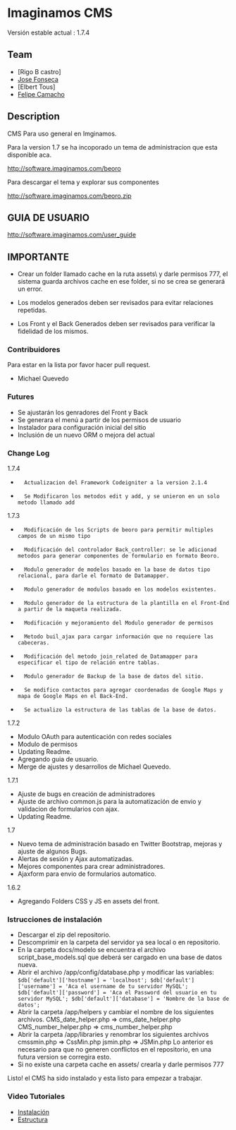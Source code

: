 # Imaginamos CMS

Versión estable actual : 1.7.4

## Team

* [Rigo B castro]
* [Jose Fonseca](http://josefonseca.me/)
* [Elbert Tous]
*	[Felipe Camacho](http://www.cogroupsas.com)

## Description

CMS Para uso general en Imginamos.

Para la version 1.7 se ha incoporado un tema de administracion que esta disponible aca.

http://software.imaginamos.com/beoro

Para descargar el tema y explorar sus componentes

http://software.imaginamos.com/beoro.zip

## GUIA DE USUARIO

http://software.imaginamos.com/user_guide

## IMPORTANTE

- Crear un folder llamado cache en la ruta assets\ y darle permisos 777, el sistema guarda archivos cache en ese folder, si no se crea se generará un error.

- Los modelos generados deben ser revisados para evitar relaciones repetidas.

- Los Front y el Back Generados deben ser revisados para verificar la fidelidad de los mismos.

### Contribuidores

Para estar en la lista por favor hacer pull request.

-   Michael Quevedo

### Futures

-	Se ajustarán los genradores del Front y Back
-	Se generara el menú a partir de los permisos de usuario
-	Instalador para configuración inicial del sitio
-	Inclusión de un nuevo ORM o mejora del actual

### Change Log

1.7.4

-		Actualizacion del Framework Codeigniter a la version 2.1.4
-		Se Modificaron los metodos edit y add, y se unieron en un solo metodo llamado add 

1.7.3

-		Modificación de los Scripts de beoro para permitir multiples campos de un mismo tipo
-		Modificación del controlador Back_controller: se le adicionad metodos para generar componentes de formulario en formato Beoro.
-		Modulo generador de modelos basado en la base de datos tipo relacional, para darle el formato de Datamapper.
-		Modulo generador de modulos basado en los modelos existentes.
-		Modulo generador de la estructura de la plantilla en el Front-End a partir de la maqueta realizada.
-		Modificación y mejoramiento del Modulo generador de permisos
-		Metodo buil_ajax para cargar información que no requiere las cabeceras.
-		Modificación del metodo join_related de Datamapper para especificar el tipo de relación entre tablas.
-		Modulo generador de Backup de la base de datos del sitio.
-		Se modifico contactos para agregar coordenadas de Google Maps y mapa de Google Maps en el Back-End.
-		Se actualizo la estructura de las tablas de la base de datos.

1.7.2

-   Modulo OAuth para autenticación con redes sociales
-   Modulo de permisos
-   Updating Readme.
-   Agregando guia de usuario.
-   Merge de ajustes y desarrollos de Michael Quevedo.

1.7.1

-   Ajuste de bugs en creación de administradores
-   Ajuste de archivo common.js para la automatización de envio y validacion de formularios con ajax.
-   Updating Readme.

1.7 

-   Nuevo tema de administración basado en Twitter Bootstrap, mejoras y ajuste de algunos Bugs.
-   Alertas de sesión y Ajax automatizadas.
-   Mejores componentes para crear administradores.
-   Ajaxform para envio de formularios automatico.

1.6.2
 
-   Agregando Folders CSS y JS en assets del front.

### Istrucciones de instalación

- Descargar el zip del repositorio.
- Descomprimir en la carpeta del servidor ya sea local o en repositorio.
- En la carpeta docs/modelo se encuentra el archivo script_base_models.sql que deberá ser cargado en una base de datos nueva.
- Abrir el archivo /app/config/database.php y modificar las variables:
``
	$db['default']['hostname'] = 'localhost';
	$db['default']['username'] = 'Aca el username de tu servidor MySQL';
	$db['default']['password'] = 'Aca el Password del usuario en tu servidor MySQL';
	$db['default']['database'] = 'Nombre de la base de datos';
``
- Abrir la carpeta /app/helpers y cambiar el nombre de los siguientes archivos.
	CMS_date_helper.php => cms_date_helper.php
	CMS_number_helper.php => cms_number_helper.php
- Abrir la carpeta /app/libraries y renombrar los siguientes archivos
	cmssmin.php => CssMin.php
	jsmin.php => JSMin.php
Lo anterior es necesario para que no generen conflictos en el repositorio, en una futura version se corregira esto.
- Si no existe una carpeta cache en assets/ crearla y darle permisos 777

Listo! el CMS ha sido instalado y esta listo para empezar a trabajar.

### Video Tutoriales

* [Instalación](http://software.imaginamos.com/tutorials/Instalacion/)
* [Estructura](http://software.imaginamos.com/tutorials/estructura/)